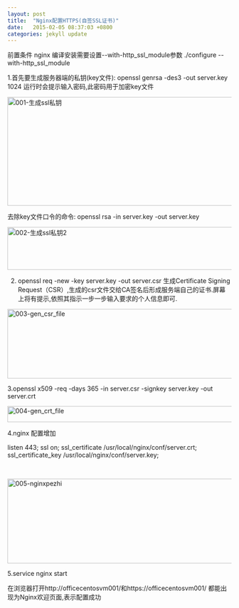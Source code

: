 ```yaml
---
layout: post
title:  "Nginx配置HTTPS(自签SSL证书)"
date:   2015-02-05 08:37:03 +0800
categories: jekyll update
---
```


前置条件
nginx 编译安装需要设置--with-http_ssl_module参数
./configure --with-http_ssl_module

1.首先要生成服务器端的私钥(key文件):
openssl genrsa -des3 -out server.key 1024
运行时会提示输入密码,此密码用于加密key文件

<a href="http://www.sunjiesh.com.cn/wp-content/uploads/2015/01/001-生成ssl私钥.png"><img class="alignnone size-full wp-image-56" src="http://www.sunjiesh.com.cn/wp-content/uploads/2015/01/001-生成ssl私钥.png" alt="001-生成ssl私钥" width="1044" height="244" /></a>

去除key文件口令的命令:
openssl rsa -in server.key -out server.key

<a href="http://www.sunjiesh.com.cn/wp-content/uploads/2015/01/002-生成ssl私钥2.png"><img class="alignnone size-full wp-image-55" src="http://www.sunjiesh.com.cn/wp-content/uploads/2015/01/002-生成ssl私钥2.png" alt="002-生成ssl私钥2" width="718" height="96" /></a>

2. openssl req -new -key server.key -out server.csr
生成Certificate Signing Request（CSR）,生成的csr文件交给CA签名后形成服务端自己的证书.屏幕上将有提示,依照其指示一步一步输入要求的个人信息即可.

<a href="http://www.sunjiesh.com.cn/wp-content/uploads/2015/01/003-gen_csr_file.png"><img class="alignnone size-full wp-image-54" src="http://www.sunjiesh.com.cn/wp-content/uploads/2015/01/003-gen_csr_file.png" alt="003-gen_csr_file" width="842" height="156" /></a>

3.openssl x509 -req -days 365 -in server.csr -signkey server.key -out server.crt

<a href="http://www.sunjiesh.com.cn/wp-content/uploads/2015/01/004-gen_crt_file.png"><img class="alignnone size-full wp-image-53" src="http://www.sunjiesh.com.cn/wp-content/uploads/2015/01/004-gen_crt_file.png" alt="004-gen_crt_file" width="914" height="36" /></a>

4.nginx 配置增加

listen 443;
ssl on;
ssl_certificate /usr/local/nginx/conf/server.crt;
ssl_certificate_key /usr/local/nginx/conf/server.key;

&nbsp;

<a href="http://www.sunjiesh.com.cn/wp-content/uploads/2015/01/005-nginxpezhi.png"><img class="alignnone size-full wp-image-52" src="http://www.sunjiesh.com.cn/wp-content/uploads/2015/01/005-nginxpezhi.png" alt="005-nginxpezhi" width="705" height="190" /></a>

5.service nginx start

在浏览器打开http://officecentosvm001/和https://officecentosvm001/ 都能出现为Nginx欢迎页面,表示配置成功
